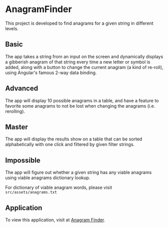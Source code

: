 # AnagramFinder

This project is developed to find anagrams for a given string in different levels.

## Basic

The app takes a string from an input on the screen and dynamically displays a gibberish anagram of that string every time a new letter or symbol is added, along with a button to change the current anagram (a kind of re-roll), using Angular's famous 2-way data binding.

## Advanced

The app will display 10 possible anagrams in a table, and have a feature to favorite some anagrams to not be lost when changing the anagrams (i.e. rerolling).

## Master

The app will display the results show on a table that can be sorted alphabetically with one click and filtered by given filter strings.

## Impossible

The app will figure out whether a given string has any viable anagrams using viable anagrams dictionary lookup. 

For dictionary of viable anagram words, please visit `src/assets/anagrams.txt`

## Application 

To view this application, visit at [Anagram Finder](https://iamsainikhil.github.io/anagram-finder).
